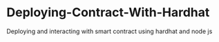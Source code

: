 # Deploying-Contract-With-Hardhat
Deploying and interacting with  smart contract using hardhat and node js
